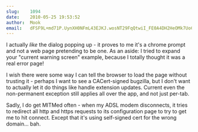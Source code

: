 ```yaml
---
slug:    1094
date:    2010-05-25 19:53:52
author:  Mook
email:   dFSF9L+md71P.UynXH0NFmL43EJKJ.wosNT29FqQtwiI_FE0A4DH2HeOMk7UoCArI9_9GKU8TmnG46d_Fj5xVNnCcqfxwFWqms
---
```


I actually <em>like</em> the dialog popping up - it proves to me it's
a chrome prompt and not a web page pretending to be one.  As an aside:
I tried to expand your "current warning screen" example, because I
totally thought it was a real error page!

I wish there were some way I can tell the browser to load the page
without trusting it - perhaps I want to see a CACert-signed bugzilla,
but I don't want to actually let it do things like handle extension
updates.  Current even the non-permanent exception still applies all
over the app, and not just per-tab.

Sadly, I do get MITMed often - when my ADSL modem disconnects, it
tries to redirect all http and https requests to its configuration
page to try to get me to hit connect.  Except that it's using
self-signed cert for the wrong domain... bah.
